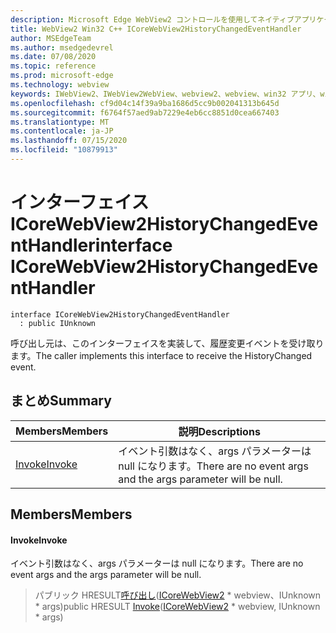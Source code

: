 ```yaml
---
description: Microsoft Edge WebView2 コントロールを使用してネイティブアプリケーションに web 技術 (HTML、CSS、JavaScript) を埋め込む
title: WebView2 Win32 C++ ICoreWebView2HistoryChangedEventHandler
author: MSEdgeTeam
ms.author: msedgedevrel
ms.date: 07/08/2020
ms.topic: reference
ms.prod: microsoft-edge
ms.technology: webview
keywords: IWebView2、IWebView2WebView、webview2、webview、win32 アプリ、win32、edge、ICoreWebView2、ICoreWebView2Controller、browser control、edge html、ICoreWebView2HistoryChangedEventHandler
ms.openlocfilehash: cf9d04c14f39a9ba1686d5cc9b002041313b645d
ms.sourcegitcommit: f6764f57aed9ab7229e4eb6cc8851d0cea667403
ms.translationtype: MT
ms.contentlocale: ja-JP
ms.lasthandoff: 07/15/2020
ms.locfileid: "10879913"
---
```

# <span data-ttu-id="2f1ff-104">インターフェイス ICoreWebView2HistoryChangedEventHandler</span><span class="sxs-lookup"><span data-stu-id="2f1ff-104">interface ICoreWebView2HistoryChangedEventHandler</span></span> 

```
interface ICoreWebView2HistoryChangedEventHandler
  : public IUnknown
```

<span data-ttu-id="2f1ff-105">呼び出し元は、このインターフェイスを実装して、履歴変更イベントを受け取ります。</span><span class="sxs-lookup"><span data-stu-id="2f1ff-105">The caller implements this interface to receive the HistoryChanged event.</span></span>

## <span data-ttu-id="2f1ff-106">まとめ</span><span class="sxs-lookup"><span data-stu-id="2f1ff-106">Summary</span></span>

 <span data-ttu-id="2f1ff-107">Members</span><span class="sxs-lookup"><span data-stu-id="2f1ff-107">Members</span></span>                        | <span data-ttu-id="2f1ff-108">説明</span><span class="sxs-lookup"><span data-stu-id="2f1ff-108">Descriptions</span></span>
--------------------------------|---------------------------------------------
[<span data-ttu-id="2f1ff-109">Invoke</span><span class="sxs-lookup"><span data-stu-id="2f1ff-109">Invoke</span></span>](#invoke) | <span data-ttu-id="2f1ff-110">イベント引数はなく、args パラメーターは null になります。</span><span class="sxs-lookup"><span data-stu-id="2f1ff-110">There are no event args and the args parameter will be null.</span></span>

## <span data-ttu-id="2f1ff-111">Members</span><span class="sxs-lookup"><span data-stu-id="2f1ff-111">Members</span></span>

#### <span data-ttu-id="2f1ff-112">Invoke</span><span class="sxs-lookup"><span data-stu-id="2f1ff-112">Invoke</span></span> 

<span data-ttu-id="2f1ff-113">イベント引数はなく、args パラメーターは null になります。</span><span class="sxs-lookup"><span data-stu-id="2f1ff-113">There are no event args and the args parameter will be null.</span></span>

> <span data-ttu-id="2f1ff-114">パブリック HRESULT[呼び出し](#invoke)([ICoreWebView2](icorewebview2.md) \* webview、IUnknown \* args)</span><span class="sxs-lookup"><span data-stu-id="2f1ff-114">public HRESULT [Invoke](#invoke)([ICoreWebView2](icorewebview2.md) \* webview, IUnknown \* args)</span></span>

